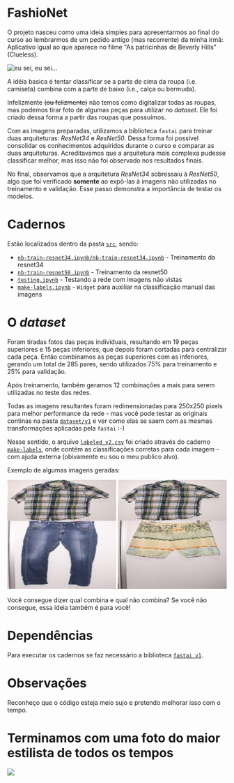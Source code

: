 # FashioNet

O projeto nasceu como uma ideia simples para apresentarmos ao final do curso ao lembrarmos de um pedido antigo (mas recorrente) da minha irmã: Aplicativo igual ao que aparece no filme "As patricinhas de Beverly Hills" (Clueless).

![eu sei, eu sei...](https://badulakit.files.wordpress.com/2013/07/closet-cher.jpg)

A idéia basica é tentar classificar se a parte de cima da roupa (i.e. camiseta) combina com a parte de baixo (i.e., calça ou bermuda).

Infelizmente ~~(ou felizmente)~~ não temos como digitalizar todas as roupas, mas podemos tirar foto de algumas peças para utilizar no _dataset_. Ele foi criado dessa forma a partir das roupas que possuímos.

Com as imagens preparadas, utilizamos a biblioteca `fastai` para treinar duas arquiteturas: _ResNet34_ e _ResNet50_. Dessa forma foi possível consolidar os conhecimentos adquiridos durante o curso e comparar as duas arquiteturas. Acreditavamos que a arquitetura mais complexa pudesse classificar melhor, mas isso não foi observado nos resultados finais.

No final, observamos que a arquitetura _ResNet34_ sobressaiu à _ResNet50_, algo que foi verificado **somente** ao expô-las à imagens não utilizadas no treinamento e validação. Esse passo demonstra a importância de testar os modelos.

# Cadernos

Estão localizados dentro da pasta [`src`](src), sendo: 
* [`nb-train-resnet34.ipynb/nb-train-resnet34.ipynb`](src) - Treinamento da resnet34
* [`nb-train-resnet50.ipynb`](src/nb-train-resnet50.ipynb) - Treinamento da resnet50
* [`testing.ipynb`](src/testing.ipynb) - Testando a rede com imagens não vistas
* [`make-labels.ipynb`](src/make-labels.ipynb) - `Widget` para auxiliar na classificação manual das imagens


# O _dataset_

Foram tiradas fotos das peças individuais, resultando em 19 peças superiores e 15 peças inferiores, que depois foram cortadas para centralizar cada peça. Então combinamos as peças superiores com as inferiores, gerando um total de 285 pares, sendo utilizados 75% para treinamento e 25% para validação.

Após treinamento, também geramos 12 combinações a mais para serem utilizadas no teste das redes.

Todas as imagens resultantes foram redimensionadas para 250x250 pixels para melhor performance da rede - mas você pode testar as originais continas na pasta [`dataset/v1`](dataset/v1) e ver como elas se saem com as mesmas transformações aplicadas pela `fastai` :-)

Nesse sentido, o arquivo [`labeled_v2.csv`](labeled_v2.csv) foi criado através do caderno [`make-labels`](src/make-labels.ipynb), onde contém as classificações corretas para cada imagem - com ajuda externa (obivamente eu sou o meu publico alvo).

Exemplo de algumas imagens geradas:

![IMG](dataset/v2-resized/IMG_8723.JPG-IMG_8747.JPG) ![IMG](dataset/v2-resized/IMG_8723.JPG-IMG_8749.JPG)

Você consegue dizer qual combina e qual não combina? Se você não consegue, essa ideia também é para você!

# Dependências

Para executar os cadernos se faz necessário a biblioteca [`fastai v1`](https://github.com/fastai/fastai).

# Observações

Reconheço que o código esteja meio sujo e pretendo melhorar isso com o tempo.


# Terminamos com uma foto do maior estilista de todos os tempos
![](https://www.agoralaguna.com.br/wp-content/uploads/2019/04/cantor-falcao.jpg)
